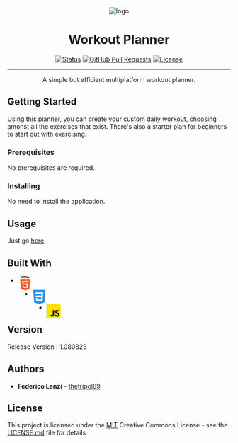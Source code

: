 <div align="center">
  <img src="https://i.imgur.com/Evy4RvL.png" alt="logo" width="200" height="auto" />
</div>

<h1 align="center">Workout Planner</h1>

<div align="center">

  [![Status](https://img.shields.io/badge/status-active-success.svg)]() 
  [![GitHub Pull Requests](https://img.shields.io/github/issues-pr/kylelobo/The-Documentation-Compendium.svg)](https://github.com/THETRIPOL89/CustomPassGen/pulls)
  [![License](https://img.shields.io/badge/license-MIT-blue.svg)](https://github.com/THETRIPOL89/workout-website/blob/main/LICENSE)

</div>

---

<p align="center">A simple but efficient multiplatform workout planner.</p>

## Getting Started

Using this planner, you can create your custom daily workout, choosing amonst all the exercises that exist.
There's also a starter plan for beginners to start out with exercising. 

### Prerequisites

No prerequisites are required.

### Installing

No need to install the application.

## Usage

Just go <a href="https://thetripol89.github.io/workout-website/" target="_blank">here</a>

## Built With

  - <img align="left" alt="HTML" width="32px" src="image-1.png"/><br>

  - <img align="left" alt="CSS" width="32px" src="image-2.png"/><br>

  - <img align="left" alt="JS" width="32px" src="image-3.png">

## Version

Release Version : 1.080823

## Authors

  - **Federico Lenzi** -
    [thetripol89](https://github.com/thetripol89)

## License

This project is licensed under the [MIT](LICENSE)
Creative Commons License - see the [LICENSE.md](LICENSE) file for
details

